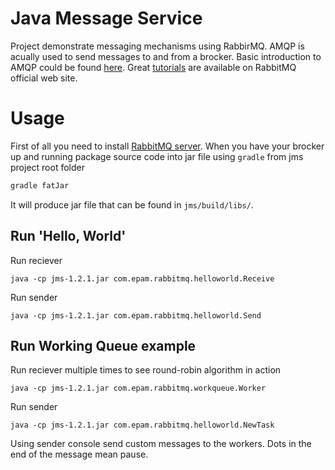 # Java Message Service

Project demonstrate messaging mechanisms  using RabbirMQ. AMQP is acually used to send messages to and from a brocker.
Basic introduction to AMQP could be found [here](https://spring.io/understanding/AMQP).
Great [tutorials](http://www.rabbitmq.com/getstarted.html) are available on RabbitMQ official web site.

# Usage

First of all you need to install [RabbitMQ server](http://www.rabbitmq.com/install-windows-manual.html).
When you have your brocker up and running package source code into jar file using `gradle` from jms project root folder

```gradle
gradle fatJar
```

It will produce jar file that can be found in `jms/build/libs/`.

## Run 'Hello, World'

Run reciever 
```
java -cp jms-1.2.1.jar com.epam.rabbitmq.helloworld.Receive
```

Run sender 
```
java -cp jms-1.2.1.jar com.epam.rabbitmq.helloworld.Send
```

## Run Working Queue example

Run reciever multiple times to see round-robin algorithm in action 
```
java -cp jms-1.2.1.jar com.epam.rabbitmq.workqueue.Worker
```

Run sender
```
java -cp jms-1.2.1.jar com.epam.rabbitmq.helloworld.NewTask
```

Using sender console send custom messages to the workers. Dots in the end of the message mean pause.
